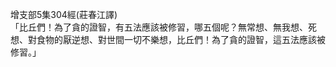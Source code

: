 增支部5集304經(莊春江譯)  
「比丘們！為了貪的證智，有五法應該被修習，哪五個呢？無常想、無我想、死想、對食物的厭逆想、對世間一切不樂想，比丘們！為了貪的證智，這五法應該被修習。」  
  
  

